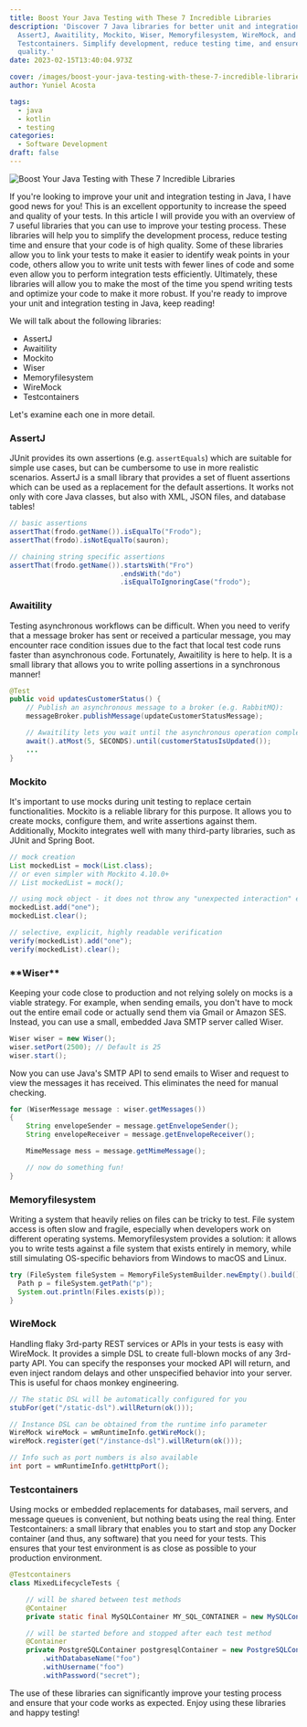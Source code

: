 ```yaml
---
title: Boost Your Java Testing with These 7 Incredible Libraries
description: 'Discover 7 Java libraries for better unit and integration testing:
  AssertJ, Awaitility, Mockito, Wiser, Memoryfilesystem, WireMock, and
  Testcontainers. Simplify development, reduce testing time, and ensure code
  quality.'
date: 2023-02-15T13:40:04.973Z

cover: /images/boost-your-java-testing-with-these-7-incredible-libraries.gif
author: Yuniel Acosta

tags:
  - java
  - kotlin
  - testing
categories:
  - Software Development
draft: false
---
```


![Boost Your Java Testing with These 7 Incredible Libraries](/images/boost-your-java-testing-with-these-7-incredible-libraries.gif 'Boost Your Java Testing with These 7 Incredible Libraries')

If you're looking to improve your unit and integration testing in Java, I have good news for you! This is an excellent opportunity to increase the speed and quality of your tests. In this article I will provide you with an overview of 7 useful libraries that you can use to improve your testing process. These libraries will help you to simplify the development process, reduce testing time and ensure that your code is of high quality. Some of these libraries allow you to link your tests to make it easier to identify weak points in your code, others allow you to write unit tests with fewer lines of code and some even allow you to perform integration tests efficiently. Ultimately, these libraries will allow you to make the most of the time you spend writing tests and optimize your code to make it more robust. If you're ready to improve your unit and integration testing in Java, keep reading!

We will talk about the following libraries:

- AssertJ
- Awaitility
- Mockito
- Wiser
- Memoryfilesystem
- WireMock
- Testcontainers

Let's examine each one in more detail.

### AssertJ

JUnit provides its own assertions (e.g. `assertEquals`) which are suitable for simple use cases, but can be cumbersome to use in more realistic scenarios. AssertJ is a small library that provides a set of fluent assertions which can be used as a replacement for the default assertions. It works not only with core Java classes, but also with XML, JSON files, and database tables!

```java
// basic assertions
assertThat(frodo.getName()).isEqualTo("Frodo");
assertThat(frodo).isNotEqualTo(sauron);

// chaining string specific assertions
assertThat(frodo.getName()).startsWith("Fro")
                           .endsWith("do")
                           .isEqualToIgnoringCase("frodo");
```

### Awaitility

Testing asynchronous workflows can be difficult. When you need to verify that a message broker has sent or received a particular message, you may encounter race condition issues due to the fact that local test code runs faster than asynchronous code. Fortunately, Awaitility is here to help. It is a small library that allows you to write polling assertions in a synchronous manner!

```java
@Test
public void updatesCustomerStatus() {
    // Publish an asynchronous message to a broker (e.g. RabbitMQ):
    messageBroker.publishMessage(updateCustomerStatusMessage);

    // Awaitility lets you wait until the asynchronous operation completes:
    await().atMost(5, SECONDS).until(customerStatusIsUpdated());
    ...
}
```

### Mockito

It's important to use mocks during unit testing to replace certain functionalities. Mockito is a reliable library for this purpose. It allows you to create mocks, configure them, and write assertions against them. Additionally, Mockito integrates well with many third-party libraries, such as JUnit and Spring Boot.

```java
// mock creation
List mockedList = mock(List.class);
// or even simpler with Mockito 4.10.0+
// List mockedList = mock();

// using mock object - it does not throw any "unexpected interaction" exception
mockedList.add("one");
mockedList.clear();

// selective, explicit, highly readable verification
verify(mockedList).add("one");
verify(mockedList).clear();
```

### \***\*Wiser\*\***

Keeping your code close to production and not relying solely on mocks is a viable strategy. For example, when sending emails, you don't have to mock out the entire email code or actually send them via Gmail or Amazon SES. Instead, you can use a small, embedded Java SMTP server called Wiser.

```java
Wiser wiser = new Wiser();
wiser.setPort(2500); // Default is 25
wiser.start();
```

Now you can use Java's SMTP API to send emails to Wiser and request to view the messages it has received. This eliminates the need for manual checking.

```java
for (WiserMessage message : wiser.getMessages())
{
	String envelopeSender = message.getEnvelopeSender();
	String envelopeReceiver = message.getEnvelopeReceiver();

	MimeMessage mess = message.getMimeMessage();

	// now do something fun!
}
```

### Memoryfilesystem

Writing a system that heavily relies on files can be tricky to test. File system access is often slow and fragile, especially when developers work on different operating systems. Memoryfilesystem provides a solution: it allows you to write tests against a file system that exists entirely in memory, while still simulating OS-specific behaviors from Windows to macOS and Linux.

```java
try (FileSystem fileSystem = MemoryFileSystemBuilder.newEmpty().build()) {
  Path p = fileSystem.getPath("p");
  System.out.println(Files.exists(p));
}
```

### WireMock

Handling flaky 3rd-party REST services or APIs in your tests is easy with WireMock. It provides a simple DSL to create full-blown mocks of any 3rd-party API. You can specify the responses your mocked API will return, and even inject random delays and other unspecified behavior into your server. This is useful for chaos monkey engineering.

```java
// The static DSL will be automatically configured for you
stubFor(get("/static-dsl").willReturn(ok()));

// Instance DSL can be obtained from the runtime info parameter
WireMock wireMock = wmRuntimeInfo.getWireMock();
wireMock.register(get("/instance-dsl").willReturn(ok()));

// Info such as port numbers is also available
int port = wmRuntimeInfo.getHttpPort();
```

### Testcontainers

Using mocks or embedded replacements for databases, mail servers, and message queues is convenient, but nothing beats using the real thing. Enter Testcontainers: a small library that enables you to start and stop any Docker container (and thus, any software) that you need for your tests. This ensures that your test environment is as close as possible to your production environment.

```java
@Testcontainers
class MixedLifecycleTests {

    // will be shared between test methods
    @Container
    private static final MySQLContainer MY_SQL_CONTAINER = new MySQLContainer();

    // will be started before and stopped after each test method
    @Container
    private PostgreSQLContainer postgresqlContainer = new PostgreSQLContainer()
        .withDatabaseName("foo")
        .withUsername("foo")
        .withPassword("secret");
```

The use of these libraries can significantly improve your testing process and ensure that your code works as expected. Enjoy using these libraries and happy testing!
